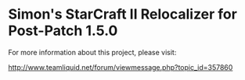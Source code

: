 Simon's StarCraft II Relocalizer for Post-Patch 1.5.0
=====================================================

For more information about this project, please visit:

<http://www.teamliquid.net/forum/viewmessage.php?topic_id=357860>